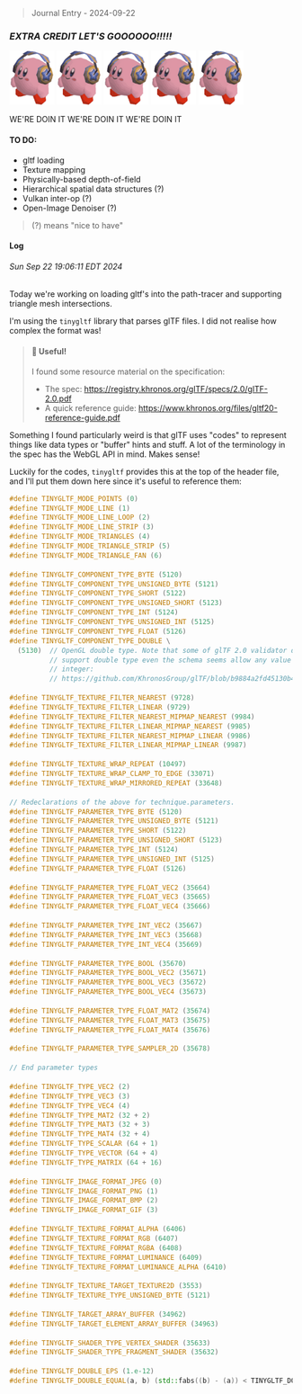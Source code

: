 > Journal Entry - 2024-09-22
### *EXTRA CREDIT LET'S GOOOOOO!!!!!*

<img src="img/journal_2024-09-21/kirbylow.gif" width=80px>
<img src="img/journal_2024-09-21/kirbylow.gif" width=80px>
<img src="img/journal_2024-09-21/kirbylow.gif" width=80px>
<img src="img/journal_2024-09-21/kirbylow.gif" width=80px>
<img src="img/journal_2024-09-21/kirbylow.gif" width=80px>

WE'RE DOIN IT WE'RE DOIN IT WE'RE DOIN IT

#### TO DO: 

* gltf loading
* Texture mapping
* Physically-based depth-of-field
* Hierarchical spatial data structures (?)
* Vulkan inter-op (?)
* Open-Image Denoiser (?)

> (?) means "nice to have"

#### Log

###### Sun Sep 22 19:06:11 EDT 2024

Today we're working on loading gltf's into the path-tracer and supporting triangle mesh intersections. 

I'm using the `tinygltf` library that parses glTF files. I did not realise how complex the format was!

> #### 📃 Useful!
> I found some resource material on the specification: 
>
> * The spec: https://registry.khronos.org/glTF/specs/2.0/glTF-2.0.pdf
>* A quick reference guide: https://www.khronos.org/files/gltf20-reference-guide.pdf 

Something I found particularly weird is that glTF uses "codes" to represent things like data types or "buffer" hints and stuff. A lot of the terminology in the spec has the WebGL API in mind. Makes sense!

Luckily for the codes, `tinygltf` provides this at the top of the header file, and I'll put them down here since it's useful to reference them: 

```c++
#define TINYGLTF_MODE_POINTS (0)
#define TINYGLTF_MODE_LINE (1)
#define TINYGLTF_MODE_LINE_LOOP (2)
#define TINYGLTF_MODE_LINE_STRIP (3)
#define TINYGLTF_MODE_TRIANGLES (4)
#define TINYGLTF_MODE_TRIANGLE_STRIP (5)
#define TINYGLTF_MODE_TRIANGLE_FAN (6)

#define TINYGLTF_COMPONENT_TYPE_BYTE (5120)
#define TINYGLTF_COMPONENT_TYPE_UNSIGNED_BYTE (5121)
#define TINYGLTF_COMPONENT_TYPE_SHORT (5122)
#define TINYGLTF_COMPONENT_TYPE_UNSIGNED_SHORT (5123)
#define TINYGLTF_COMPONENT_TYPE_INT (5124)
#define TINYGLTF_COMPONENT_TYPE_UNSIGNED_INT (5125)
#define TINYGLTF_COMPONENT_TYPE_FLOAT (5126)
#define TINYGLTF_COMPONENT_TYPE_DOUBLE \
  (5130)  // OpenGL double type. Note that some of glTF 2.0 validator does not
          // support double type even the schema seems allow any value of
          // integer:
          // https://github.com/KhronosGroup/glTF/blob/b9884a2fd45130b4d673dd6c8a706ee21ee5c5f7/specification/2.0/schema/accessor.schema.json#L22

#define TINYGLTF_TEXTURE_FILTER_NEAREST (9728)
#define TINYGLTF_TEXTURE_FILTER_LINEAR (9729)
#define TINYGLTF_TEXTURE_FILTER_NEAREST_MIPMAP_NEAREST (9984)
#define TINYGLTF_TEXTURE_FILTER_LINEAR_MIPMAP_NEAREST (9985)
#define TINYGLTF_TEXTURE_FILTER_NEAREST_MIPMAP_LINEAR (9986)
#define TINYGLTF_TEXTURE_FILTER_LINEAR_MIPMAP_LINEAR (9987)

#define TINYGLTF_TEXTURE_WRAP_REPEAT (10497)
#define TINYGLTF_TEXTURE_WRAP_CLAMP_TO_EDGE (33071)
#define TINYGLTF_TEXTURE_WRAP_MIRRORED_REPEAT (33648)

// Redeclarations of the above for technique.parameters.
#define TINYGLTF_PARAMETER_TYPE_BYTE (5120)
#define TINYGLTF_PARAMETER_TYPE_UNSIGNED_BYTE (5121)
#define TINYGLTF_PARAMETER_TYPE_SHORT (5122)
#define TINYGLTF_PARAMETER_TYPE_UNSIGNED_SHORT (5123)
#define TINYGLTF_PARAMETER_TYPE_INT (5124)
#define TINYGLTF_PARAMETER_TYPE_UNSIGNED_INT (5125)
#define TINYGLTF_PARAMETER_TYPE_FLOAT (5126)

#define TINYGLTF_PARAMETER_TYPE_FLOAT_VEC2 (35664)
#define TINYGLTF_PARAMETER_TYPE_FLOAT_VEC3 (35665)
#define TINYGLTF_PARAMETER_TYPE_FLOAT_VEC4 (35666)

#define TINYGLTF_PARAMETER_TYPE_INT_VEC2 (35667)
#define TINYGLTF_PARAMETER_TYPE_INT_VEC3 (35668)
#define TINYGLTF_PARAMETER_TYPE_INT_VEC4 (35669)

#define TINYGLTF_PARAMETER_TYPE_BOOL (35670)
#define TINYGLTF_PARAMETER_TYPE_BOOL_VEC2 (35671)
#define TINYGLTF_PARAMETER_TYPE_BOOL_VEC3 (35672)
#define TINYGLTF_PARAMETER_TYPE_BOOL_VEC4 (35673)

#define TINYGLTF_PARAMETER_TYPE_FLOAT_MAT2 (35674)
#define TINYGLTF_PARAMETER_TYPE_FLOAT_MAT3 (35675)
#define TINYGLTF_PARAMETER_TYPE_FLOAT_MAT4 (35676)

#define TINYGLTF_PARAMETER_TYPE_SAMPLER_2D (35678)

// End parameter types

#define TINYGLTF_TYPE_VEC2 (2)
#define TINYGLTF_TYPE_VEC3 (3)
#define TINYGLTF_TYPE_VEC4 (4)
#define TINYGLTF_TYPE_MAT2 (32 + 2)
#define TINYGLTF_TYPE_MAT3 (32 + 3)
#define TINYGLTF_TYPE_MAT4 (32 + 4)
#define TINYGLTF_TYPE_SCALAR (64 + 1)
#define TINYGLTF_TYPE_VECTOR (64 + 4)
#define TINYGLTF_TYPE_MATRIX (64 + 16)

#define TINYGLTF_IMAGE_FORMAT_JPEG (0)
#define TINYGLTF_IMAGE_FORMAT_PNG (1)
#define TINYGLTF_IMAGE_FORMAT_BMP (2)
#define TINYGLTF_IMAGE_FORMAT_GIF (3)

#define TINYGLTF_TEXTURE_FORMAT_ALPHA (6406)
#define TINYGLTF_TEXTURE_FORMAT_RGB (6407)
#define TINYGLTF_TEXTURE_FORMAT_RGBA (6408)
#define TINYGLTF_TEXTURE_FORMAT_LUMINANCE (6409)
#define TINYGLTF_TEXTURE_FORMAT_LUMINANCE_ALPHA (6410)

#define TINYGLTF_TEXTURE_TARGET_TEXTURE2D (3553)
#define TINYGLTF_TEXTURE_TYPE_UNSIGNED_BYTE (5121)

#define TINYGLTF_TARGET_ARRAY_BUFFER (34962)
#define TINYGLTF_TARGET_ELEMENT_ARRAY_BUFFER (34963)

#define TINYGLTF_SHADER_TYPE_VERTEX_SHADER (35633)
#define TINYGLTF_SHADER_TYPE_FRAGMENT_SHADER (35632)

#define TINYGLTF_DOUBLE_EPS (1.e-12)
#define TINYGLTF_DOUBLE_EQUAL(a, b) (std::fabs((b) - (a)) < TINYGLTF_DOUBLE_EPS)
```